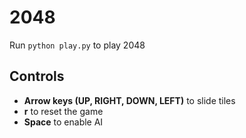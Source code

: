 # 2048
Run `python play.py` to play 2048

## Controls
- **Arrow keys (UP, RIGHT, DOWN, LEFT)** to slide tiles
- **r** to reset the game
- **Space** to enable AI
